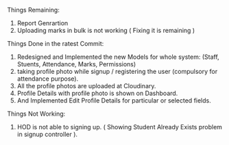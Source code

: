 Things Remaining:
1. Report Genrartion
2. Uploading marks in bulk is not working ( Fixing it is remaining )

Things Done in the ratest Commit:
1. Redesigned and Implemented the new Models for whole system: (Staff, Stuents, Attendance, Marks, Permissions)
2. taking profile photo while signup / registering the user (compulsory for attendance purpose).
3. All the profile photos are uploaded at Cloudinary.
4. Profile Details with profile photo is shown on Dashboard.
5. And Implemented Edit Profile Details for particular or selected fields.

Things Not Working:
1. HOD is not able to signing up. ( Showing Student Already Exists problem in signup controller ).